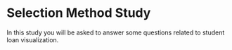 # Selection Method Study

In this study you will be asked to answer some questions related to student loan visualization. 
